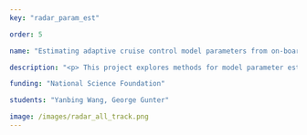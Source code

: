 ```yaml
---
key: "radar_param_est"

order: 5

name: "Estimating adaptive cruise control model parameters from on-board radar units"

description: "<p> This project explores methods for model parameter estimation on a car-following model using data collected from Adaptive Cruise Control (ACC) enabled vehicles. The proposed methods are batch method least-squares and an online particle filter. Numerical experiments demonstrate the accuracy and computational performance of the methods relative to a commonly used simulation-based optimization approach. The methods are also assessed on empirical data collected from a 2019 model year ACC vehicle driven in a highway environment. Speed, space gap, and relative velocity data are recorded directly from the factory-installed radar unit via the vehicle’s CAN bus. The least-squares method has the fastest run-time performance, and is up to 3 orders of magnitude faster than other methods. The particle filter is faster than real-time, and therefore is suitable in streaming applications in which the datasets can grow arbitrarily large."

funding: "National Science Foundation"

students: "Yanbing Wang, George Gunter"

image: /images/radar_all_track.png
---
```

